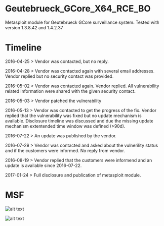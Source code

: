 # Geutebrueck_GCore_X64_RCE_BO
Metasploit module for Geutebrueck GCore surveillance system. Tested with version 1.3.8.42 and 1.4.2.37

Timeline
=========
2016-04-25 > Vendor was contacted, but no reply.

2016-04-28 > Vendor was contacted again with several email addresses. Vendor replied but no security contact was provided.

2016-05-02 > Vendor was contacted again. Vendor replied. All vulnerability related information were shared with the given security contact.

2016-05-03 > Vendor patched the vulnerability

2016-05-13 > Vendor was contacted to get the progress of the fix. Vendor replied that the vulnerability was fixed but no update mechanism is available. Disclosure timeline was discussed and due the missing update mechanism extentended time window was defined (>90d).

2016-07-22 > An update was published by the vendor.

2016-07-29 > Vendor was contacted and asked about the vulnerility status and if the customers were informed. No reply from vendor.

2016-08-19 > Vendor replied that the customers were informend and an update is available since 2016-07-22.

2017-01-24 > Full disclosure and publication of metasploit module.


MSF
===
![alt text](https://github.com/m4p0/Geutebrueck_GCore_X64_RCE_BO/raw/master/src/images/MSF_Targets.png "Targets")

![alt text](https://github.com/m4p0/Geutebrueck_GCore_X64_RCE_BO/raw/master/src/images/MSF_ShowOptions.png "Show Options")

